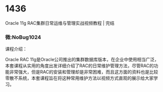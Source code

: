 # 1436
Oracle 11g RAC集群日常运维与管理实战视频教程 | 完结
### 微:NoBug1024 


课程介绍：

Oracle RAC 11g是Oracle公司推出的集群数据库版本，在企业中使用相当广泛，本套课程从实用的角度出发详细介绍了RAC的日常维护管理方法，尽管RAC的功能非常强大，但是RAC的安装和管理却是非常困难，而且这方面的资料也是比较零散不系统，本套课程旨在将这种常用维护方法以视频方式直观的展示给大家学习。
